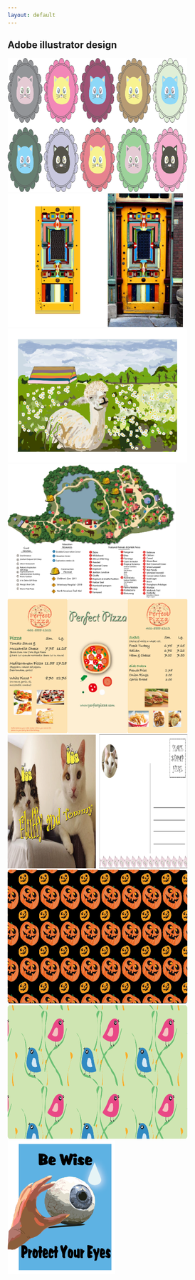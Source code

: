 ```yaml
---
layout: default
---
```


<head>
<style>
* {
  box-sizing: border-box;
}

.column {
  float: left;
  width: 33.33%;
  padding: 5px;
}

/* Clearfix (clear floats) */
.row::after {
  content: "";
  clear: both;
  display: table;
}
</style>
</head>

<body>
<div class="row">
    <h2 style="font-weight: bold">Adobe illustrator design</h2>
  <div class="col-lg-4">
    <img src="/img/adobe_illustrator/Ellie_mooncake.png" alt="Mooncake" height="300px">
  </div>
  <div class="col-lg-4">
  	<img src="/img/adobe_illustrator/hungarian_door_Ellie.png" alt="Door" height="300px">
  </div>
  <div class="col-lg-4">
    <img src="/img/adobe_illustrator/homework3_ellie.png" alt="Llama" height="300px">
  </div>
</div> 
</body>


<div class="row">
  <div class="col-lg-4">
    <img src="/img/adobe_illustrator/Roger_william_zoo_Ellie.png" alt="Zoo" height="300px">
  </div>
   <div class="col-lg-4">
  		<img src="/img/adobe_illustrator/Ellie_menu.png" alt="Menu" height="300px">
 	</div>
  <div class="col-lg-4">
    <img src="/img/adobe_illustrator/class8_homework_ellie_happyholoday.png" alt="Holiday" height="300px">
  </div>
</div>


<div class="row">
  <div class="col-lg-4">
    <img src="/img/adobe_illustrator/Asset_3.png" alt="Patten1" height="300px">
  </div>
  <div class="col-lg-4">
  <img src="/img/adobe_illustrator/Asset_4.png" alt="Patten2" height="300px">
  </div>
  <div class="col-lg-4">
    <img src="/img/adobe_illustrator/Final_project_ellie.png" alt="Eye" height="300px">
  </div>
 </div>


